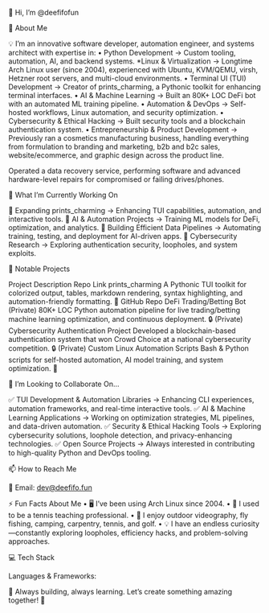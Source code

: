 
👋 Hi, I’m @deefifofun

🚀 About Me

💡 I’m an innovative software developer, automation engineer, and systems architect with expertise in:
	•	Python Development → Custom tooling, automation, AI, and backend systems.
  *Linux & Virtualization → Longtime Arch Linux user (since 2004), experienced with Ubuntu, KVM/QEMU, virsh, Hetzner root servers, and multi-cloud environments.
	•	Terminal UI (TUI) Development → Creator of prints_charming, a Pythonic toolkit for enhancing terminal interfaces.
	•	AI & Machine Learning → Built an 80K+ LOC DeFi bot with an automated ML training pipeline.
	•	Automation & DevOps → Self-hosted workflows, Linux automation, and security optimization.
	•	Cybersecurity & Ethical Hacking → Built security tools and a blockchain authentication system.
	•	Entrepreneurship & Product Development → Previously ran a cosmetics manufacturing business, handling everything from formulation to branding and marketing, b2b and b2c sales, website/ecommerce, and graphic design across the product line.

 Operated a data recovery service, performing software and advanced hardware-level repairs for compromised or failing drives/phones.

🔬 What I’m Currently Working On

🌟 Expanding prints_charming → Enhancing TUI capabilities, automation, and interactive tools.
🤖 AI & Automation Projects → Training ML models for DeFi, optimization, and analytics.
📡 Building Efficient Data Pipelines → Automating training, testing, and deployment for AI-driven apps.
📜 Cybersecurity Research → Exploring authentication security, loopholes, and system exploits.

📌 Notable Projects

Project	Description	Repo Link
prints_charming	A Pythonic TUI toolkit for colorized output, tables, markdown rendering, syntax highlighting, and automation-friendly formatting.	🔗 GitHub Repo
DeFi Trading/Betting Bot (Private)	80K+ LOC Python automation pipeline for live trading/betting machine learning optimization, and continuous deployment.	🔒 (Private)
Cybersecurity Authentication Project	Developed a blockchain-based authentication system that won Crowd Choice at a national cybersecurity competition.	🔒 (Private)
Custom Linux Automation Scripts	Bash & Python scripts for self-hosted automation, AI model training, and system optimization.	🔗 

🤝 I’m Looking to Collaborate On…

✅ TUI Development & Automation Libraries → Enhancing CLI experiences, automation frameworks, and real-time interactive tools.
✅ AI & Machine Learning Applications → Working on optimization strategies, ML pipelines, and data-driven automation.
✅ Security & Ethical Hacking Tools → Exploring cybersecurity solutions, loophole detection, and privacy-enhancing technologies.
✅ Open Source Projects → Always interested in contributing to high-quality Python and DevOps tooling.

📫 How to Reach Me

📧 Email: dev@deefifo.fun

⚡ Fun Facts About Me
	•	🖥️ I’ve been using Arch Linux since 2004.
	•	🎾 I used to be a tennis teaching professional.
	•	🎣 I enjoy outdoor videography, fly fishing, camping, carpentry, tennis, and golf.
	•	💡 I have an endless curiosity—constantly exploring loopholes, efficiency hacks, and problem-solving approaches.

💻 Tech Stack

Languages & Frameworks:

🌟 Always building, always learning. Let’s create something amazing together! 🚀
